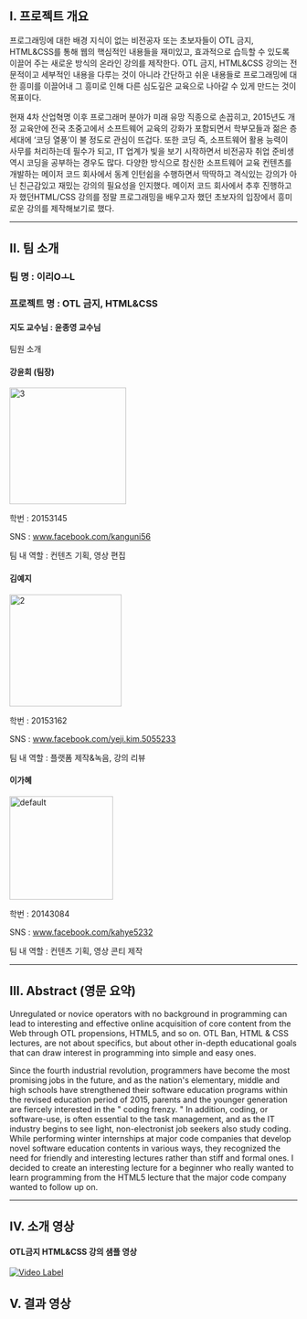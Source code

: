 ##  I. 프로젝트 개요

프로그래밍에 대한 배경 지식이 없는 비전공자 또는 초보자들이 OTL 금지, HTML&CSS를 통해 웹의 핵심적인 내용들을 재미있고, 효과적으로 습득할 수 있도록 이끌어 주는 새로운 방식의 온라인 강의를 제작한다.  OTL 금지, HTML&CSS 강의는 전문적이고 세부적인 내용을 다루는 것이 아니라 간단하고 쉬운 내용들로 프로그래밍에 대한 흥미를 이끌어내 그 흥미로 인해 다른 심도깊은 교육으로 나아갈 수 있게 만드는 것이 목표이다. 

현재 4차 산업혁명 이후 프로그래머 분야가 미래 유망 직종으로 손꼽히고,  2015년도 개정 교육안에 전국 초중고에서 소프트웨어 교육의 강화가 포함되면서 학부모들과 젊은 층 세대에 ‘코딩 열풍’이 불 정도로 관심이 뜨겁다. 또한 코딩 즉, 소프트웨어 활용 능력이 사무를 처리하는데 필수가 되고, IT 업계가 빛을 보기 시작하면서 비전공자 취업 준비생 역시 코딩을 공부하는 경우도 많다. 다양한 방식으로 참신한 소프트웨어 교육 컨텐츠를 개발하는 메이저 코드 회사에서 동계 인턴쉽을 수행하면서 딱딱하고 격식있는 강의가 아닌 친근감있고 재밌는 강의의 필요성을 인지했다. 메이저 코드 회사에서 추후 진행하고자 했던HTML/CSS 강의를 정말 프로그래밍을 배우고자 했던 초보자의 입장에서 흥미로운 강의를 제작해보기로 했다.

***

##  II. 팀 소개  

### 팀 명 : 이리OㅗL
### 프로젝트 명 : OTL 금지, HTML&CSS 

#### 지도 교수님 : 윤종영 교수님

 팀원 소개
#### 강윤희 (팀장)
<img width="204" alt="3" src="https://user-images.githubusercontent.com/22758640/38545406-f101e5c6-3ce4-11e8-8ffa-322c56e4b31b.png"> 

학번 : 20153145  

SNS : www.facebook.com/kanguni56

팀 내 역할 : 컨텐츠 기획, 영상 편집 


#### 김예지
<img width="196" alt="2" src="https://user-images.githubusercontent.com/22758640/38545422-fa1fe7c0-3ce4-11e8-80d0-42c0ed5c3732.png"> 

학번 : 20153162

SNS : www.facebook.com/yeji.kim.5055233 

팀 내 역할 : 플랫폼 제작&녹음, 강의 리뷰 

#### 이가혜 
<img width="181" alt="default" src="https://user-images.githubusercontent.com/22758640/38545432-fe2dc79c-3ce4-11e8-91a4-44363d8bd20d.png"> 

학번 : 20143084 

SNS : www.facebook.com/kahye5232   

팀 내 역할 : 컨텐츠 기획, 영상 콘티 제작      


***

##  III. Abstract (영문 요약) 

Unregulated or novice operators with no background in programming can lead to interesting and effective online acquisition of core content from the Web through OTL propensions, HTML5, and so on. OTL Ban, HTML & CSS lectures, are not about specifics, but about other in-depth educational goals that can draw interest in programming into simple and easy ones.

Since the fourth industrial revolution, programmers have become the most promising jobs in the future, and as the nation's elementary, middle and high schools have strengthened their software education programs within the revised education period of 2015, parents and the younger generation are fiercely interested in the " coding frenzy. " In addition, coding, or software-use, is often essential to the task management, and as the IT industry begins to see light, non-electronist job seekers also study coding. While performing winter internships at major code companies that develop novel software education contents in various ways, they recognized the need for friendly and interesting lectures rather than stiff and formal ones. I decided to create an interesting lecture for a beginner who really wanted to learn programming from the HTML5 lecture that the major code company wanted to follow up on.

***

##   IV. 소개 영상

#### OTL금지 HTML&CSS 강의 샘플 영상
[![Video Label](https://i.ytimg.com/vi/B5bB6jgIZnQ/hqdefault.jpg?sqp=-oaymwEXCNACELwBSFryq4qpAwkIARUAAIhCGAE=&rs=AOn4CLB-WojzLZi0ZtfwFgJ8lFP9roWtRw)](https://www.youtube.com/watch?v=B5bB6jgIZnQ) 

##   V. 결과 영상




